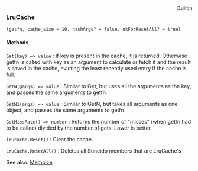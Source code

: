 <div style="float:right"><span class="builtin">Builtin</span></div>

### LruCache

``` suneido
(getfn, cache_size = 10, hashArgs? = false, okForResetAll? = true)
```

#### Methods
`Get(key) => value`
: If key is present in the cache, it is returned. Otherwise getfn is called with key as an argument to calculate or fetch it and the result is saved in the cache, evicting the least recently used entry if the cache is full.

`GetN(@args) => value`
: Similar to Get, but uses all the arguments as the key, and passes the same arguments to getfn

`GetN1(args) => value`
: Similar to GetN, but takes all arguments as one object, and passes the same arguments to getfn

`GetMissRate() => number`
: Returns the number of "misses" (when getfn had to be called) divided by the number of gets. Lower is better.

`lrucache.Reset()`
: Clear the cache.

`LruCache.ResetAll()`
: Deletes all Suneido members that are LruCache's

See also: [Memoize](<Memoize.md>)